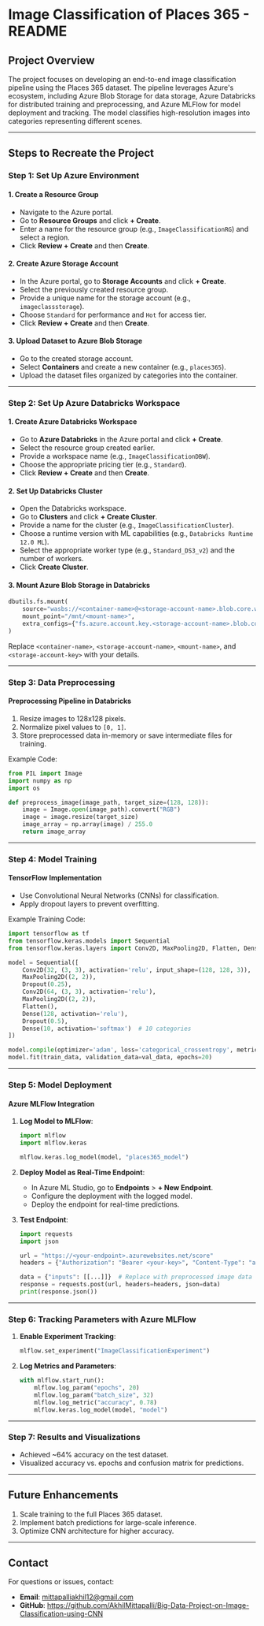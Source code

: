 # Image Classification of Places 365 - README

## **Project Overview**
The project focuses on developing an end-to-end image classification pipeline using the Places 365 dataset. The pipeline leverages Azure's ecosystem, including Azure Blob Storage for data storage, Azure Databricks for distributed training and preprocessing, and Azure MLFlow for model deployment and tracking. The model classifies high-resolution images into categories representing different scenes.

---

## **Steps to Recreate the Project**

### **Step 1: Set Up Azure Environment**
#### 1. Create a Resource Group
   - Navigate to the Azure portal.
   - Go to **Resource Groups** and click **+ Create**.
   - Enter a name for the resource group (e.g., `ImageClassificationRG`) and select a region.
   - Click **Review + Create** and then **Create**.

#### 2. Create Azure Storage Account
   - In the Azure portal, go to **Storage Accounts** and click **+ Create**.
   - Select the previously created resource group.
   - Provide a unique name for the storage account (e.g., `imageclassstorage`).
   - Choose `Standard` for performance and `Hot` for access tier.
   - Click **Review + Create** and then **Create**.

#### 3. Upload Dataset to Azure Blob Storage
   - Go to the created storage account.
   - Select **Containers** and create a new container (e.g., `places365`).
   - Upload the dataset files organized by categories into the container.

---

### **Step 2: Set Up Azure Databricks Workspace**
#### 1. Create Azure Databricks Workspace
   - Go to **Azure Databricks** in the Azure portal and click **+ Create**.
   - Select the resource group created earlier.
   - Provide a workspace name (e.g., `ImageClassificationDBW`).
   - Choose the appropriate pricing tier (e.g., `Standard`).
   - Click **Review + Create** and then **Create**.

#### 2. Set Up Databricks Cluster
   - Open the Databricks workspace.
   - Go to **Clusters** and click **+ Create Cluster**.
   - Provide a name for the cluster (e.g., `ImageClassificationCluster`).
   - Choose a runtime version with ML capabilities (e.g., `Databricks Runtime 12.0 ML`).
   - Select the appropriate worker type (e.g., `Standard_DS3_v2`) and the number of workers.
   - Click **Create Cluster**.

#### 3. Mount Azure Blob Storage in Databricks
   ```python
   dbutils.fs.mount(
       source="wasbs://<container-name>@<storage-account-name>.blob.core.windows.net/",
       mount_point="/mnt/<mount-name>",
       extra_configs={"fs.azure.account.key.<storage-account-name>.blob.core.windows.net": "<storage-account-key>"}
   )
   ```
   Replace `<container-name>`, `<storage-account-name>`, `<mount-name>`, and `<storage-account-key>` with your details.

---

### **Step 3: Data Preprocessing**
#### Preprocessing Pipeline in Databricks
1. Resize images to 128x128 pixels.
2. Normalize pixel values to `[0, 1]`.
3. Store preprocessed data in-memory or save intermediate files for training.

Example Code:
```python
from PIL import Image
import numpy as np
import os

def preprocess_image(image_path, target_size=(128, 128)):
    image = Image.open(image_path).convert("RGB")
    image = image.resize(target_size)
    image_array = np.array(image) / 255.0
    return image_array
```

---

### **Step 4: Model Training**
#### TensorFlow Implementation
- Use Convolutional Neural Networks (CNNs) for classification.
- Apply dropout layers to prevent overfitting.

Example Training Code:
```python
import tensorflow as tf
from tensorflow.keras.models import Sequential
from tensorflow.keras.layers import Conv2D, MaxPooling2D, Flatten, Dense, Dropout

model = Sequential([
    Conv2D(32, (3, 3), activation='relu', input_shape=(128, 128, 3)),
    MaxPooling2D((2, 2)),
    Dropout(0.25),
    Conv2D(64, (3, 3), activation='relu'),
    MaxPooling2D((2, 2)),
    Flatten(),
    Dense(128, activation='relu'),
    Dropout(0.5),
    Dense(10, activation='softmax')  # 10 categories
])

model.compile(optimizer='adam', loss='categorical_crossentropy', metrics=['accuracy'])
model.fit(train_data, validation_data=val_data, epochs=20)
```

---

### **Step 5: Model Deployment**
#### Azure MLFlow Integration
1. **Log Model to MLFlow**:
   ```python
   import mlflow
   import mlflow.keras

   mlflow.keras.log_model(model, "places365_model")
   ```

2. **Deploy Model as Real-Time Endpoint**:
   - In Azure ML Studio, go to **Endpoints** > **+ New Endpoint**.
   - Configure the deployment with the logged model.
   - Deploy the endpoint for real-time predictions.

3. **Test Endpoint**:
   ```python
   import requests
   import json

   url = "https://<your-endpoint>.azurewebsites.net/score"
   headers = {"Authorization": "Bearer <your-key>", "Content-Type": "application/json"}

   data = {"inputs": [[...]]}  # Replace with preprocessed image data
   response = requests.post(url, headers=headers, json=data)
   print(response.json())
   ```

---

### **Step 6: Tracking Parameters with Azure MLFlow**
1. **Enable Experiment Tracking**:
   ```python
   mlflow.set_experiment("ImageClassificationExperiment")
   ```
2. **Log Metrics and Parameters**:
   ```python
   with mlflow.start_run():
       mlflow.log_param("epochs", 20)
       mlflow.log_param("batch_size", 32)
       mlflow.log_metric("accuracy", 0.78)
       mlflow.keras.log_model(model, "model")
   ```

---

### **Step 7: Results and Visualizations**
- Achieved ~64% accuracy on the test dataset.
- Visualized accuracy vs. epochs and confusion matrix for predictions.

---

## **Future Enhancements**
1. Scale training to the full Places 365 dataset.
2. Implement batch predictions for large-scale inference.
3. Optimize CNN architecture for higher accuracy.

---

## **Contact**
For questions or issues, contact:
- **Email**: mittapalliakhil12@gmail.com
- **GitHub**: https://github.com/AkhilMittapalli/Big-Data-Project-on-Image-Classification-using-CNN

